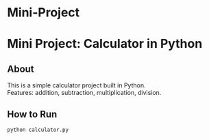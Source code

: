# Mini-Project
# Mini Project: Calculator in Python

## About
This is a simple calculator project built in Python.  
Features: addition, subtraction, multiplication, division.

## How to Run
```bash
python calculator.py

